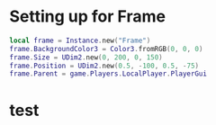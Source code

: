 # Setting up for Frame
```lua
local frame = Instance.new("Frame")
frame.BackgroundColor3 = Color3.fromRGB(0, 0, 0)
frame.Size = UDim2.new(0, 200, 0, 150)
frame.Position = UDim2.new(0.5, -100, 0.5, -75)
frame.Parent = game.Players.LocalPlayer.PlayerGui
```



# test
